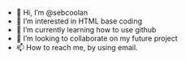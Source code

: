 - 👋 Hi, I’m @sebcoolan
- 👀 I’m interested in HTML base coding
- 🌱 I’m currently learning how to use github
- 💞️ I’m looking to collaborate on my future project
- 📫 How to reach me, by using email.

<!---
sebcoolan/sebcoolan is a ✨ special ✨ repository because its `README.md` (this file) appears on your GitHub profile.
You can click the Preview link to take a look at your changes.
--->
